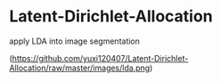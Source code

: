 # Latent-Dirichlet-Allocation
apply LDA into image segmentation

(https://github.com/yuxi120407/Latent-Dirichlet-Allocation/raw/master/images/lda.png)

